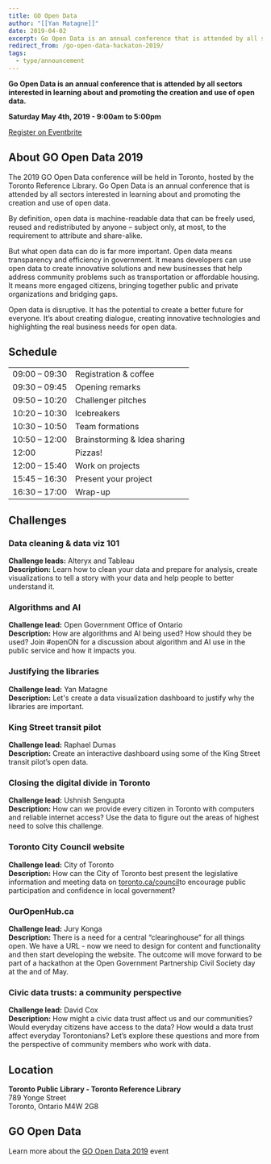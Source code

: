 ```yaml
---
title: GO Open Data
author: "[[Yan Matagne]]"
date: 2019-04-02
excerpt: Go Open Data is an annual conference that is attended by all sectors interested in learning about and promoting the creation and use of open data.
redirect_from: /go-open-data-hackaton-2019/
tags:
  - type/announcement
---
```

**Go Open Data is an annual conference that is attended by all sectors interested in learning about and promoting the creation and use of open data.**

**Saturday May 4th, 2019 - 9:00am to 5:00pm**

[Register on Eventbrite](https://www.eventbrite.com/e/go-open-data-conference-2019-tickets-58597414444)

## About GO Open Data 2019

The 2019 GO Open Data conference will be held in Toronto, hosted by the Toronto Reference Library. Go Open Data is an annual conference that is attended by all sectors interested in learning about and promoting the creation and use of open data.

By definition, open data is machine-readable data that can be freely used, reused and redistributed by anyone – subject only, at most, to the requirement to attribute and share-alike.

But what open data can do is far more important. Open data means transparency and efficiency in government. It means developers can use open data to create innovative solutions and new businesses that help address community problems such as transportation or affordable housing. It means more engaged citizens, bringing together public and private organizations and bridging gaps.

Open data is disruptive. It has the potential to create a better future for everyone. It’s about creating dialogue, creating innovative technologies and highlighting the real business needs for open data.

## Schedule

|   |   |
|---|---|
|09:00 – 09:30|Registration & coffee|
|09:30 – 09:45|Opening remarks|
|09:50 – 10:20|Challenger pitches|
|10:20 – 10:30|Icebreakers|
|10:30 – 10:50|Team formations|
|10:50 – 12:00|Brainstorming & Idea sharing|
|12:00|Pizzas!|
|12:00 – 15:40|Work on projects|
|15:45 – 16:30|Present your project|
|16:30 – 17:00|Wrap-up|

## Challenges

### Data cleaning & data viz 101

**Challenge leads:** Alteryx and Tableau  
**Description:** Learn how to clean your data and prepare for analysis, create visualizations to tell a story with your data and help people to better understand it.

### Algorithms and AI

**Challenge lead:** Open Government Office of Ontario  
**Description:** How are algorithms and AI being used? How should they be used? Join #openON for a discussion about algorithm and AI use in the public service and how it impacts you.

### Justifying the libraries

**Challenge lead:** Yan Matagne  
**Description:** Let's create a data visualization dashboard to justify why the libraries are important.

### King Street transit pilot

**Challenge lead:** Raphael Dumas  
**Description:** Create an interactive dashboard using some of the King Street transit pilot’s open data.

### Closing the digital divide in Toronto

**Challenge lead:** Ushnish Sengupta  
**Description:** How can we provide every citizen in Toronto with computers and reliable internet access? Use the data to figure out the areas of highest need to solve this challenge.

### Toronto City Council website

**Challenge lead:** City of Toronto  
**Description:** How can the City of Toronto best present the legislative information and meeting data on [toronto.ca/council](http://toronto.ca/council)to encourage public participation and confidence in local government?

### OurOpenHub.ca

**Challenge lead:** Jury Konga  
**Description:** There is a need for a central “clearinghouse” for all things open. We have a URL - now we need to design for content and functionality and then start developing the website. The outcome will move forward to be part of a hackathon at the Open Government Partnership Civil Society day at the and of May.

### Civic data trusts: a community perspective

**Challenge lead:** David Cox  
**Description:** How might a civic data trust affect us and our communities? Would everyday citizens have access to the data? How would a data trust affect everyday Torontonians? Let’s explore these questions and more from the perspective of community members who work with data.

## Location

**Toronto Public Library - Toronto Reference Library**  
789 Yonge Street  
Toronto, Ontario M4W 2G8

## GO Open Data

Learn more about the [GO Open Data 2019](http://2019.go-opendata.ca/) event